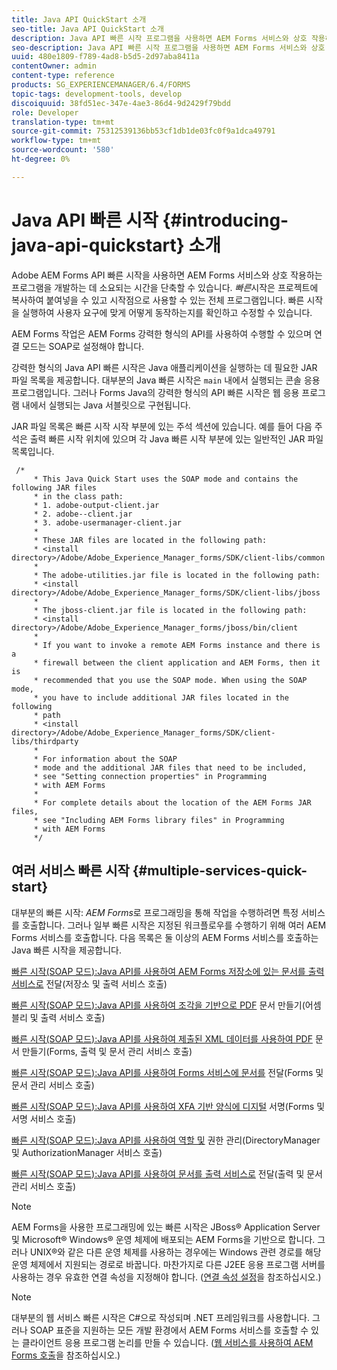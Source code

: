 ```yaml
---
title: Java API QuickStart 소개
seo-title: Java API QuickStart 소개
description: Java API 빠른 시작 프로그램을 사용하면 AEM Forms 서비스와 상호 작용하는 프로그램을 신속하게 개발할 수 있습니다. 프로젝트에서 Java API 빠른 시작 프로그램을 시작점으로 사용하고 이를 사용자 정의할 수 있습니다.
seo-description: Java API 빠른 시작 프로그램을 사용하면 AEM Forms 서비스와 상호 작용하는 프로그램을 신속하게 개발할 수 있습니다. 프로젝트에서 Java API 빠른 시작 프로그램을 시작점으로 사용하고 이를 사용자 정의할 수 있습니다.
uuid: 480e1809-f789-4ad8-b5d5-2d97aba8411a
contentOwner: admin
content-type: reference
products: SG_EXPERIENCEMANAGER/6.4/FORMS
topic-tags: development-tools, develop
discoiquuid: 38fd51ec-347e-4ae3-86d4-9d2429f79bdd
role: Developer
translation-type: tm+mt
source-git-commit: 75312539136bb53cf1db1de03fc0f9a1dca49791
workflow-type: tm+mt
source-wordcount: '580'
ht-degree: 0%

---
```



# Java API 빠른 시작 {#introducing-java-api-quickstart} 소개

Adobe AEM Forms API 빠른 시작을 사용하면 AEM Forms 서비스와 상호 작용하는 프로그램을 개발하는 데 소요되는 시간을 단축할 수 있습니다. *빠른*&#x200B;시작은 프로젝트에 복사하여 붙여넣을 수 있고 시작점으로 사용할 수 있는 전체 프로그램입니다. 빠른 시작을 실행하여 사용자 요구에 맞게 어떻게 동작하는지를 확인하고 수정할 수 있습니다.

AEM Forms 작업은 AEM Forms 강력한 형식의 API를 사용하여 수행할 수 있으며 연결 모드는 SOAP로 설정해야 합니다.

강력한 형식의 Java API 빠른 시작은 Java 애플리케이션을 실행하는 데 필요한 JAR 파일 목록을 제공합니다. 대부분의 Java 빠른 시작은 `main` 내에서 실행되는 콘솔 응용 프로그램입니다. 그러나 Forms Java의 강력한 형식의 API 빠른 시작은 웹 응용 프로그램 내에서 실행되는 Java 서블릿으로 구현됩니다.

JAR 파일 목록은 빠른 시작 시작 부분에 있는 주석 섹션에 있습니다. 예를 들어 다음 주석은 출력 빠른 시작 위치에 있으며 각 Java 빠른 시작 부분에 있는 일반적인 JAR 파일 목록입니다.

```as3
 /* 
     * This Java Quick Start uses the SOAP mode and contains the following JAR files 
     * in the class path: 
     * 1. adobe-output-client.jar 
     * 2. adobe--client.jar 
     * 3. adobe-usermanager-client.jar 
     * 
     * These JAR files are located in the following path: 
     * <install directory>/Adobe/Adobe_Experience_Manager_forms/SDK/client-libs/common 
     * 
     * The adobe-utilities.jar file is located in the following path: 
     * <install directory>/Adobe/Adobe_Experience_Manager_forms/SDK/client-libs/jboss 
     * 
     * The jboss-client.jar file is located in the following path: 
     * <install directory>/Adobe/Adobe_Experience_Manager_forms/jboss/bin/client 
     * 
     * If you want to invoke a remote AEM Forms instance and there is a 
     * firewall between the client application and AEM Forms, then it is  
     * recommended that you use the SOAP mode. When using the SOAP mode,  
     * you have to include additional JAR files located in the following  
     * path 
     * <install directory>/Adobe/Adobe_Experience_Manager_forms/SDK/client-libs/thirdparty 
     * 
     * For information about the SOAP  
     * mode and the additional JAR files that need to be included,  
     * see "Setting connection properties" in Programming  
     * with AEM Forms 
     * 
     * For complete details about the location of the AEM Forms JAR files,  
     * see "Including AEM Forms library files" in Programming  
     * with AEM Forms 
     */
```

## 여러 서비스 빠른 시작 {#multiple-services-quick-start}

대부분의 빠른 시작: *AEM Forms*&#x200B;로 프로그래밍을 통해 작업을 수행하려면 특정 서비스를 호출합니다. 그러나 일부 빠른 시작은 지정된 워크플로우를 수행하기 위해 여러 AEM Forms 서비스를 호출합니다. 다음 목록은 둘 이상의 AEM Forms 서비스를 호출하는 Java 빠른 시작을 제공합니다.

[빠른 시작(SOAP 모드):Java API를 사용하여 AEM Forms 저장소에 있는 문서를 출력 서비스로](/help/forms/developing/output-service-java-api-quick.md#quick-start-soap-mode-passing-a-document-located-in-the-repository-to-the-output-service-using-the-java-api)  전달(저장소 및 출력 서비스 호출)

[빠른 시작(SOAP 모드):Java API를 사용하여 조각을 기반으로 PDF](/help/forms/developing/output-service-java-api-quick.md#quick-start-soap-mode-creating-a-pdf-document-based-on-fragments-using-the-java-api)  문서 만들기(어셈블리 및 출력 서비스 호출)

[빠른 시작(SOAP 모드):Java API를 사용하여 제출된 XML 데이터를 사용하여 PDF](/help/forms/developing/forms-service-api-quick-starts.md#quick-start-soap-mode-creating-pdf-documents-with-submitted-xml-data-using-the-java-api)  문서 만들기(Forms, 출력 및 문서 관리 서비스 호출)

[빠른 시작(SOAP 모드):Java API를 사용하여 Forms 서비스에 문서를](/help/forms/developing/forms-service-api-quick-starts.md#quick-start-soap-mode-passing-documents-to-the-forms-service-using-the-java-api)  전달(Forms 및 문서 관리 서비스 호출)

[빠른 시작(SOAP 모드):Java API를 사용하여 XFA 기반 양식에 디지털](/help/forms/developing/signature-service-java-api-quick.md#quick-start-soap-mode-digitally-signing-a-xfa-based-form-using-the-java-api)  서명(Forms 및 서명 서비스 호출)

[빠른 시작(SOAP 모드):Java API를 사용하여 역할 및](/help/forms/developing/user-manager-java-api-quick.md#quick-start-soap-mode-managing-roles-and-permissions-using-the-java-api)  권한 관리(DirectoryManager 및 AuthorizationManager 서비스 호출)

[빠른 시작(SOAP 모드):Java API를 사용하여 문서를 출력 서비스로](/help/forms/developing/output-service-java-api-quick.md#quick-start-soap-mode-passing-documents-to-the-output-service-using-the-java-api)  전달(출력 및 문서 관리 서비스 호출)

>[!NOTE]
>
>AEM Forms을 사용한 프로그래밍에 있는 빠른 시작은 JBoss® Application Server 및 Microsoft® Windows® 운영 체제에 배포되는 AEM Forms을 기반으로 합니다. 그러나 UNIX®와 같은 다른 운영 체제를 사용하는 경우에는 Windows 관련 경로를 해당 운영 체제에서 지원되는 경로로 바꿉니다. 마찬가지로 다른 J2EE 응용 프로그램 서버를 사용하는 경우 유효한 연결 속성을 지정해야 합니다. ([연결 속성 설정](/help/forms/developing/invoking-aem-forms-using-java.md#setting-connection-properties)을 참조하십시오.)

>[!NOTE]
>
>대부분의 웹 서비스 빠른 시작은 C#으로 작성되며 .NET 프레임워크를 사용합니다. 그러나 SOAP 표준을 지원하는 모든 개발 환경에서 AEM Forms 서비스를 호출할 수 있는 클라이언트 응용 프로그램 논리를 만들 수 있습니다. ([웹 서비스를 사용하여 AEM Forms 호출](/help/forms/developing/invoking-aem-forms-using-web.md#invoking-aem-forms-using-web-services)을 참조하십시오.)

